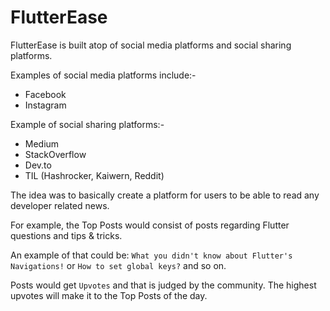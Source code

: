 # FlutterEase

FlutterEase is built atop of social media platforms and social sharing platforms.

Examples of social media platforms include:-
- Facebook
- Instagram

Example of social sharing platforms:-
- Medium
- StackOverflow
- Dev.to
- TIL (Hashrocker, Kaiwern, Reddit)

The idea was to basically create a platform for users to be able to read any developer related news.

For example, the Top Posts would consist of posts regarding Flutter questions and tips & tricks.

An example of that could be: `What you didn't know about Flutter's Navigations!` or `How to set global keys?` and so on.

Posts would get `Upvotes` and that is judged by the community. The highest upvotes will make it to the Top Posts of the day.

